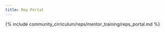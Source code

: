 ```yaml
---
title: Rep Portal
---
```


{% include community_cirriculum/reps/mentor_training/reps_portal.md %}

